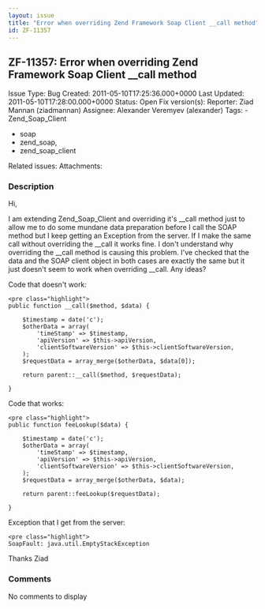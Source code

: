 ```yaml
---
layout: issue
title: "Error when overriding Zend Framework Soap Client __call method"
id: ZF-11357
---
```


ZF-11357: Error when overriding Zend Framework Soap Client \_\_call method
--------------------------------------------------------------------------

 Issue Type: Bug Created: 2011-05-10T17:25:36.000+0000 Last Updated: 2011-05-10T17:28:00.000+0000 Status: Open Fix version(s): 
 Reporter:  Ziad Mannan (ziadmannan)  Assignee:  Alexander Veremyev (alexander)  Tags: - Zend\_Soap\_Client
- soap
- zend\_soap,
- zend\_soap\_client
 
 Related issues: 
 Attachments: 
### Description

Hi,

I am extending Zend\_Soap\_Client and overriding it's \_\_call method just to allow me to do some mundane data preparation before I call the SOAP method but I keep getting an Exception from the server. If I make the same call without overriding the \_\_call it works fine. I don't understand why overriding the \_\_call method is causing this problem. I've checked that the data and the SOAP client object in both cases are exactly the same but it just doesn't seem to work when overriding \_\_call. Any ideas?

Code that doesn't work:

 
    <pre class="highlight">
    public function __call($method, $data) {
    
        $timestamp = date('c');
        $otherData = array(
            'timeStamp' => $timestamp,
            'apiVersion' => $this->apiVersion,
            'clientSoftwareVersion' => $this->clientSoftwareVersion,
        );
        $requestData = array_merge($otherData, $data[0]);
    
        return parent::__call($method, $requestData);
    
    }


Code that works:

 
    <pre class="highlight">
    public function feeLookup($data) {
    
        $timestamp = date('c');
        $otherData = array(
            'timeStamp' => $timestamp,
            'apiVersion' => $this->apiVersion,
            'clientSoftwareVersion' => $this->clientSoftwareVersion,
        );
        $requestData = array_merge($otherData, $data);
    
        return parent::feeLookup($requestData);
    
    }


Exception that I get from the server:

 
    <pre class="highlight">
    SoapFault: java.util.EmptyStackException


Thanks Ziad

 

 

### Comments

No comments to display